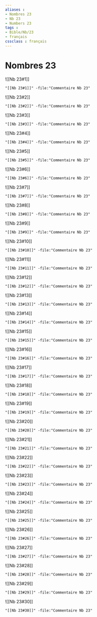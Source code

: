 ```yaml
---
aliases : 
- Nombres 23
- Nb 23
- Numbers 23
tags : 
- Bible/Nb/23
- français
cssclass : français
---
```


# Nombres 23

![[Nb 23#1]]

```query
"[[Nb 23#1]]" -file:"Commentaire Nb 23"
```

![[Nb 23#2]]

```query
"[[Nb 23#2]]" -file:"Commentaire Nb 23"
```

![[Nb 23#3]]

```query
"[[Nb 23#3]]" -file:"Commentaire Nb 23"
```

![[Nb 23#4]]

```query
"[[Nb 23#4]]" -file:"Commentaire Nb 23"
```

![[Nb 23#5]]

```query
"[[Nb 23#5]]" -file:"Commentaire Nb 23"
```

![[Nb 23#6]]

```query
"[[Nb 23#6]]" -file:"Commentaire Nb 23"
```

![[Nb 23#7]]

```query
"[[Nb 23#7]]" -file:"Commentaire Nb 23"
```

![[Nb 23#8]]

```query
"[[Nb 23#8]]" -file:"Commentaire Nb 23"
```

![[Nb 23#9]]

```query
"[[Nb 23#9]]" -file:"Commentaire Nb 23"
```

![[Nb 23#10]]

```query
"[[Nb 23#10]]" -file:"Commentaire Nb 23"
```

![[Nb 23#11]]

```query
"[[Nb 23#11]]" -file:"Commentaire Nb 23"
```

![[Nb 23#12]]

```query
"[[Nb 23#12]]" -file:"Commentaire Nb 23"
```

![[Nb 23#13]]

```query
"[[Nb 23#13]]" -file:"Commentaire Nb 23"
```

![[Nb 23#14]]

```query
"[[Nb 23#14]]" -file:"Commentaire Nb 23"
```

![[Nb 23#15]]

```query
"[[Nb 23#15]]" -file:"Commentaire Nb 23"
```

![[Nb 23#16]]

```query
"[[Nb 23#16]]" -file:"Commentaire Nb 23"
```

![[Nb 23#17]]

```query
"[[Nb 23#17]]" -file:"Commentaire Nb 23"
```

![[Nb 23#18]]

```query
"[[Nb 23#18]]" -file:"Commentaire Nb 23"
```

![[Nb 23#19]]

```query
"[[Nb 23#19]]" -file:"Commentaire Nb 23"
```

![[Nb 23#20]]

```query
"[[Nb 23#20]]" -file:"Commentaire Nb 23"
```

![[Nb 23#21]]

```query
"[[Nb 23#21]]" -file:"Commentaire Nb 23"
```

![[Nb 23#22]]

```query
"[[Nb 23#22]]" -file:"Commentaire Nb 23"
```

![[Nb 23#23]]

```query
"[[Nb 23#23]]" -file:"Commentaire Nb 23"
```

![[Nb 23#24]]

```query
"[[Nb 23#24]]" -file:"Commentaire Nb 23"
```

![[Nb 23#25]]

```query
"[[Nb 23#25]]" -file:"Commentaire Nb 23"
```

![[Nb 23#26]]

```query
"[[Nb 23#26]]" -file:"Commentaire Nb 23"
```

![[Nb 23#27]]

```query
"[[Nb 23#27]]" -file:"Commentaire Nb 23"
```

![[Nb 23#28]]

```query
"[[Nb 23#28]]" -file:"Commentaire Nb 23"
```

![[Nb 23#29]]

```query
"[[Nb 23#29]]" -file:"Commentaire Nb 23"
```

![[Nb 23#30]]

```query
"[[Nb 23#30]]" -file:"Commentaire Nb 23"
```

